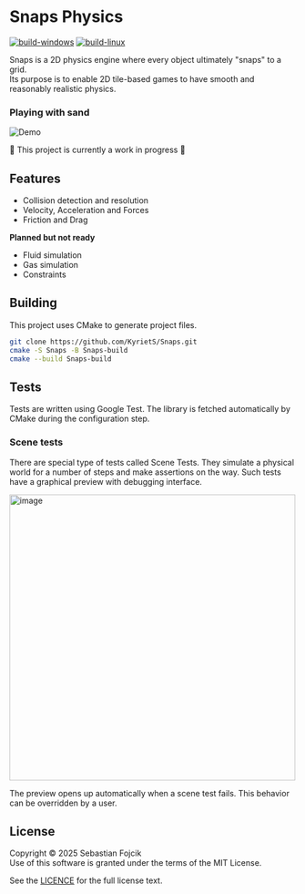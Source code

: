 # Snaps Physics

[![build-windows](https://github.com/KyrietS/Snaps/actions/workflows/build-windows.yml/badge.svg)](https://github.com/KyrietS/Snaps/actions/workflows/build-windows.yml) [![build-linux](https://github.com/KyrietS/Snaps/actions/workflows/build-linux.yml/badge.svg)](https://github.com/KyrietS/Snaps/actions/workflows/build-linux.yml)

Snaps is a 2D physics engine where every object ultimately "snaps" to a grid.\
Its purpose is to enable 2D tile-based games to have smooth and reasonably realistic physics.

### Playing with sand

![Demo](https://github.com/user-attachments/assets/7a890a51-4708-44ad-84a6-1ac1431cc91b)

🚧 This project is currently a work in progress 🚧

## Features

- Collision detection and resolution
- Velocity, Acceleration and Forces
- Friction and Drag

**Planned but not ready**
- Fluid simulation
- Gas simulation
- Constraints

## Building

This project uses CMake to generate project files.

```bash
git clone https://github.com/KyrietS/Snaps.git
cmake -S Snaps -B Snaps-build
cmake --build Snaps-build
```

## Tests

Tests are written using Google Test. The library is fetched automatically by CMake during the configuration step.

### Scene tests

There are special type of tests called Scene Tests. They simulate a physical world for a number of steps and make assertions on the way. Such tests have a graphical preview with debugging interface.

<img width="502" height="502" alt="image" src="https://github.com/user-attachments/assets/6e59aee7-92f5-46ec-b7d4-66f477ae7512" />

The preview opens up automatically when a scene test fails. This behavior can be overridden by a user.

## License

Copyright © 2025 Sebastian Fojcik \
Use of this software is granted under the terms of the MIT License.

See the [LICENCE](LICENSE) for the full license text.
